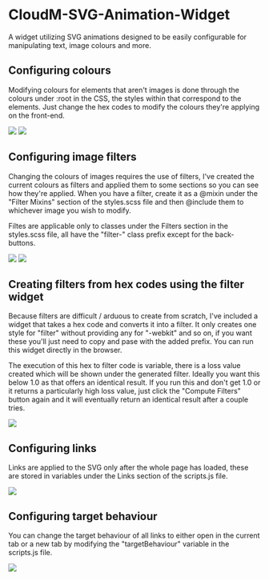 # CloudM-SVG-Animation-Widget
A widget utilizing SVG animations designed to be easily configurable for manipulating text, image colours and more. 

## Configuring colours
Modifying colours for elements that aren't images is done through the colours under :root in the CSS, the styles within that correspond to the elements. Just change the hex codes
to modify the colours they're applying on the front-end.

<img src="./assets/configuring-colours-css.JPG" />
<img src="./assets/configuring-colours-element.JPG" />

## Configuring image filters
Changing the colours of images requires the use of filters, I've created the current colours as filters and applied them to some sections so you can see how they're applied. When you have a
filter, create it as a @mixin under the "Filter Mixins" section of the styles.scss file and then @include them to whichever image you wish to modify.

Filtes are applicable only to classes under the Filters section in the styles.scss file, all have the "filter-" class prefix except for the back-buttons.

<img src="./assets/filter-code-css.JPG" />
<img src="./assets/applying-filters.JPG" />

## Creating filters from hex codes using the filter widget
Because filters are difficult / arduous to create from scratch, I've included a widget that takes a hex code and converts it into a filter. It only creates one style for "filter" without
providing any for "-webkit" and so on, if you want these you'll just need to copy and pase with the added prefix. You can run this widget directly in the browser.

The execution of this hex to filter code is variable, there is a loss value created which will be shown under the generated filter. Ideally you want this below 1.0 as that offers an identical result.
If you run this and don't get 1.0 or it returns a particularly high loss value, just click the "Compute Filters" button again and it will eventually return an identical result after a couple tries.

<img src="./assets/filter-widget.JPG" />

## Configuring links
Links are applied to the SVG only after the whole page has loaded, these are stored in variables under the Links section of the scripts.js file. 

<img src="./assets/links-variables.JPG" />

## Configuring target behaviour
You can change the target behaviour of all links to either open in the current tab or a new tab by modifying the "targetBehaviour" variable in the scripts.js file. 

<img src="./assets/target-behaviour.JPG" />